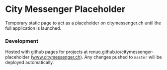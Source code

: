 # City Messenger Placeholder

Temporary static page to act as a placeholder on citymessenger.ch until the full application is launched.

### Development

Hosted with github pages for projects at renuo.github.io/citymessenger-placeholder (www.citymessenger.ch). Any changes pushed to `master` will be deployed automatically.
